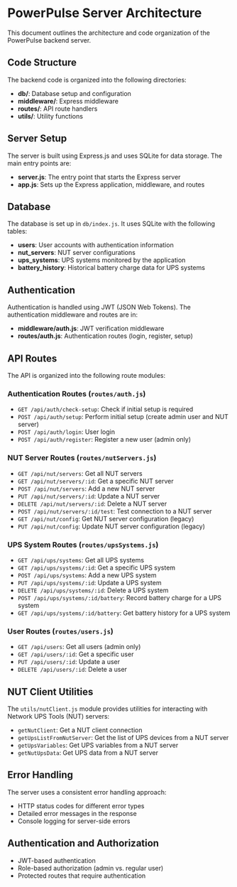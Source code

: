 # PowerPulse Server Architecture

This document outlines the architecture and code organization of the PowerPulse backend server.

## Code Structure

The backend code is organized into the following directories:

- **db/**: Database setup and configuration
- **middleware/**: Express middleware
- **routes/**: API route handlers
- **utils/**: Utility functions

## Server Setup

The server is built using Express.js and uses SQLite for data storage. The main entry points are:

- **server.js**: The entry point that starts the Express server
- **app.js**: Sets up the Express application, middleware, and routes

## Database

The database is set up in `db/index.js`. It uses SQLite with the following tables:

- **users**: User accounts with authentication information
- **nut_servers**: NUT server configurations
- **ups_systems**: UPS systems monitored by the application
- **battery_history**: Historical battery charge data for UPS systems

## Authentication

Authentication is handled using JWT (JSON Web Tokens). The authentication middleware and routes are in:

- **middleware/auth.js**: JWT verification middleware
- **routes/auth.js**: Authentication routes (login, register, setup)

## API Routes

The API is organized into the following route modules:

### Authentication Routes (`routes/auth.js`)

- `GET /api/auth/check-setup`: Check if initial setup is required
- `POST /api/auth/setup`: Perform initial setup (create admin user and NUT server)
- `POST /api/auth/login`: User login
- `POST /api/auth/register`: Register a new user (admin only)

### NUT Server Routes (`routes/nutServers.js`)

- `GET /api/nut/servers`: Get all NUT servers
- `GET /api/nut/servers/:id`: Get a specific NUT server
- `POST /api/nut/servers`: Add a new NUT server
- `PUT /api/nut/servers/:id`: Update a NUT server
- `DELETE /api/nut/servers/:id`: Delete a NUT server
- `POST /api/nut/servers/:id/test`: Test connection to a NUT server
- `GET /api/nut/config`: Get NUT server configuration (legacy)
- `PUT /api/nut/config`: Update NUT server configuration (legacy)

### UPS System Routes (`routes/upsSystems.js`)

- `GET /api/ups/systems`: Get all UPS systems
- `GET /api/ups/systems/:id`: Get a specific UPS system
- `POST /api/ups/systems`: Add a new UPS system
- `PUT /api/ups/systems/:id`: Update a UPS system
- `DELETE /api/ups/systems/:id`: Delete a UPS system
- `POST /api/ups/systems/:id/battery`: Record battery charge for a UPS system
- `GET /api/ups/systems/:id/battery`: Get battery history for a UPS system

### User Routes (`routes/users.js`)

- `GET /api/users`: Get all users (admin only)
- `GET /api/users/:id`: Get a specific user
- `PUT /api/users/:id`: Update a user
- `DELETE /api/users/:id`: Delete a user

## NUT Client Utilities

The `utils/nutClient.js` module provides utilities for interacting with Network UPS Tools (NUT) servers:

- `getNutClient`: Get a NUT client connection
- `getUpsListFromNutServer`: Get the list of UPS devices from a NUT server
- `getUpsVariables`: Get UPS variables from a NUT server
- `getNutUpsData`: Get UPS data from a NUT server

## Error Handling

The server uses a consistent error handling approach:

- HTTP status codes for different error types
- Detailed error messages in the response
- Console logging for server-side errors

## Authentication and Authorization

- JWT-based authentication
- Role-based authorization (admin vs. regular user)
- Protected routes that require authentication
